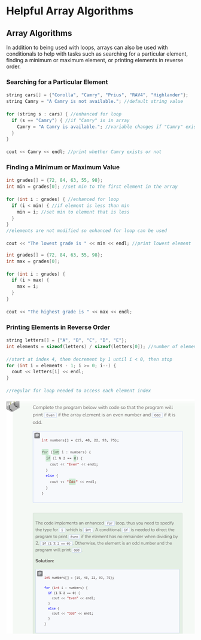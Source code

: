 # Helpful Array Algorithms
## Array Algorithms
In addition to being used with loops, arrays can also be used with conditionals to help with tasks such as searching for a particular element, finding a minimum or maximum element, or printing elements in reverse order.

### Searching for a Particular Element
```cpp
string cars[] = {"Corolla", "Camry", "Prius", "RAV4", "Highlander"};
string Camry = "A Camry is not available."; //default string value

for (string s : cars) { //enhanced for loop
  if (s == "Camry") { //if "Camry" is in array
    Camry = "A Camry is available."; //variable changes if "Camry" exists
  }
}
    
cout << Camry << endl; //print whether Camry exists or not
```

### Finding a Minimum or Maximum Value
```cpp
int grades[] = {72, 84, 63, 55, 98};
int min = grades[0]; //set min to the first element in the array

for (int i : grades) { //enhanced for loop
  if (i < min) { //if element is less than min
    min = i; //set min to element that is less
  }
}
//elements are not modified so enhanced for loop can be used

cout << "The lowest grade is " << min << endl; //print lowest element
```

```cpp
int grades[] = {72, 84, 63, 55, 98};
int max = grades[0];

for (int i : grades) {
  if (i > max) {
    max = i;
  }
}

cout << "The highest grade is " << max << endl;
```

### Printing Elements in Reverse Order
```cpp
string letters[] = {"A", "B", "C", "D", "E"};
int elements = sizeof(letters) / sizeof(letters[0]); //number of elements

//start at index 4, then decrement by 1 until i < 0, then stop
for (int i = elements - 1; i >= 0; i--) {
  cout << letters[i] << endl;
}

//regular for loop needed to access each element index
```

![Question 6](_assets/Q6.png)
